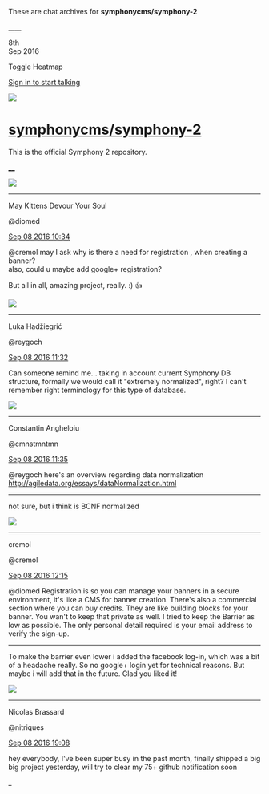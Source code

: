 These are chat archives for **symphonycms/symphony-2**

[__](/symphonycms/symphony-2/archives/2016/09/09)[__](/symphonycms/symphony-2/archives/2016/09/07)

8th  
Sep 2016

Toggle Heatmap

[Sign in to start talking](/login?action=login&button=archive-login)

![](https://avatars-02.gitter.im/group/iv/3/57542c45c43b8c601977197e?s=48)

#  [symphonycms/symphony-2](/symphonycms/symphony-2)

This is the official Symphony 2 repository.

[ __](/orgs/symphonycms/rooms "More symphonycms rooms")

![](https://avatars1.githubusercontent.com/u/72777?v=3&s=30)

____

May Kittens Devour Your Soul

@diomed

[Sep 08 2016
10:34](https://gitter.im/symphonycms/symphony-2?at=57d13ea968f483b41caf6cef)

@cremol may I ask why is there a need for registration , when creating a
banner?  
also, could u maybe add google+ registration?

But all in all, amazing project, really. :) :+1:

![](https://avatars2.githubusercontent.com/u/8524934?v=3&s=30)

____

Luka Hadžiegrić

@reygoch

[Sep 08 2016
11:32](https://gitter.im/symphonycms/symphony-2?at=57d14c5c68f483b41caf975e)

Can someone remind me... taking in account current Symphony DB structure,
formally we would call it "extremely normalized", right? I can't remember
right terminology for this type of database.

![](https://avatars1.githubusercontent.com/u/2312755?v=3&s=30)

____

Constantin Angheloiu

@cmnstmntmn

[Sep 08 2016
11:35](https://gitter.im/symphonycms/symphony-2?at=57d14cfafe284f6c3033d0f4)

@reygoch here's an overview regarding data normalization
<http://agiledata.org/essays/dataNormalization.html>

____

not sure, but i think is BCNF normalized

![](https://avatars2.githubusercontent.com/u/804918?v=3&s=30)

____

cremol

@cremol

[Sep 08 2016
12:15](https://gitter.im/symphonycms/symphony-2?at=57d1564ccdbf820f7fa85a96)

@diomed Registration is so you can manage your banners in a secure
environment, it's like a CMS for banner creation. There's also a commercial
section where you can buy credits. They are like building blocks for your
banner. You wan't to keep that private as well. I tried to keep the Barrier as
low as possible. The only personal detail required is your email address to
verify the sign-up.

____

To make the barrier even lower i added the facebook log-in, which was a bit of
a headache really. So no google+ login yet for technical reasons. But maybe i
will add that in the future. Glad you liked it!

![](https://avatars1.githubusercontent.com/u/771169?v=3&s=30)

____

Nicolas Brassard

@nitriques

[Sep 08 2016
19:08](https://gitter.im/symphonycms/symphony-2?at=57d1b74668f483b41cb1229a)

hey everybody, I've been super busy in the past month, finally shipped a big
big project yesterday, will try to clear my 75+ github notification soon

_

